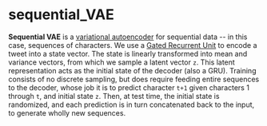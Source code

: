 # sequential_VAE

__Sequential VAE__ is a [variational autoencoder](https://arxiv.org/pdf/1312.6114.pdf) for sequential data -- 
in this case, sequences of characters. We use a [Gated Recurrent Unit](https://arxiv.org/pdf/1406.1078.pdf) 
to encode a tweet into a state vector. The state is linearly transformed into mean and variance vectors, from 
which we sample a latent vector `z`. This latent representation acts as the initial state of the decoder (also 
a GRU). Training consists of no discrete sampling, but does require feeding entire sequences to the decoder, 
whose job it is to predict character `t+1` given characters 1 through `t`, and initial state `z`. Then, at test 
time, the initial state is randomized, and each prediction is in turn concatenated back to the input, to 
generate wholly new sequences. 

